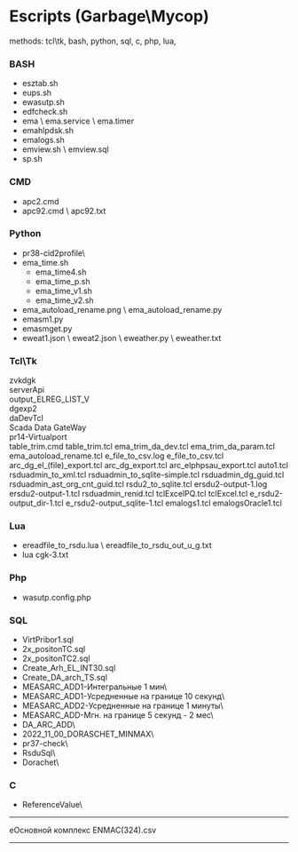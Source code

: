 # Escripts (Garbage\Мусор)
methods: tcl\tk, bash, python, sql, c, php, lua,  

### **BASH**

+ esztab.sh
+ eups.sh
+ ewasutp.sh
+ edfcheck.sh
+ ema \ ema.service \ ema.timer
+ emahlpdsk.sh
+ emalogs.sh
+ emview.sh \ emview.sql
+ sp.sh

### **CMD**

+ apc2.cmd
+ apc92.cmd \ apc92.txt

### **Python**

+ pr38-cid2profile\
+ ema_time.sh
  + ema_time4.sh
  + ema_time_p.sh
  + ema_time_v1.sh
  + ema_time_v2.sh
+ ema_autoload_rename.png \ ema_autoload_rename.py
+ emasm1.py
+ emasmget.py
+ eweat1.json \ eweat2.json \ eweather.py \ eweather.txt

### **Tcl\Tk**

zvkdgk\
serverApi\
output_ELREG_LIST_V\
dgexp2\
daDevTcl\
Scada Data GateWay\
pr14-Virtualport\
table_trim.cmd
table_trim.tcl
ema_trim_da_dev.tcl
ema_trim_da_param.tcl
ema_autoload_rename.tcl
e_file_to_csv.log
e_file_to_csv.tcl
arc_dg_el_(file)_export.tcl
arc_dg_export.tcl
arc_elphpsau_export.tcl
auto1.tcl
rsduadmin_to_xml.tcl
rsduadmin_to_sqlite-simple.tcl
rsduadmin_dg_guid.tcl
rsduadmin_ast_org_cnt_guid.tcl
rsdu2_to_sqlite.tcl
ersdu2-output-1.log
ersdu2-output-1.tcl
rsduadmin_renid.tcl
tclExcelPQ.tcl
tclExcel.tcl
e_rsdu2-output_dir-1.tcl
e_rsdu2-output_sqlite-1.tcl
emalogs1.tcl
emalogsOracle1.tcl

### **Lua**

+ ereadfile_to_rsdu.lua \ ereadfile_to_rsdu_out_u_g.txt
+ lua cgk-3.txt

### **Php**

+ wasutp.config.php

### **SQL**

+ VirtPribor1.sql
+ 2x_positonTC.sql
+ 2x_positonTC2.sql
+ Create_Arh_EL_INT30.sql
+ Create_DA_arch_TS.sql
+ MEASARC_ADD1-Интегральные 1 мин\
+ MEASARC_ADD1-Усредненные на границе 10 секунд\
+ MEASARC_ADD2-Усредненные на границе 1 минуты\
+ MEASARC_ADD-Мгн. на границе 5 секунд - 2 мес\
+ DA_ARC_ADD\
+ 2022_11_00_DORASCHET_MINMAX\
+ pr37-check\
+ RsduSql\
+ Dorachet\
 
### **С** 

+ ReferenceValue\
 


--------------------------
  eОсновной комплекс ENMAC(324).csv

--------------------------

